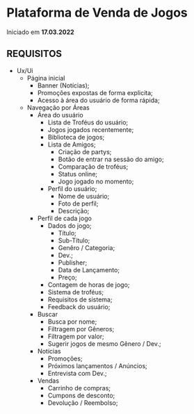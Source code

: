 # Plataforma de Venda de Jogos
Iniciado em **17.03.2022**

## REQUISITOS

- Ux/Ui
    - Página inicial
        - Banner (Notícias);
        - Promoções expostas de forma explicita;
        - Acesso à área do usuário de forma rápida;
    - Navegação por Áreas
        - Área do usuário
            - Lista de Troféus do usuário;
            - Jogos jogados recentemente;
            - Biblioteca de jogos;
            - Lista de Amigos;
                - Criação de partys;
                - Botão de entrar na sessão do amigo;
                - Comparação de troféus;
                - Status online;
                - Jogo jogado no momento;
            - Perfil do usuário;
                - Nome de usuário;
                - Foto de perfil;
                - Descrição;
        - Perfil de cada jogo
            - Dados do jogo;
                - Título;
                - Sub-Título;
                - Genêro / Categoria;
                - Dev.;
                - Publisher;
                - Data de Lançamento;
                - Preço;
            - Contagem de horas de jogo;
            - Sistema de troféus;
            - Requisitos de sistema;
            - Feedback do usuário;
        - Buscar
            - Busca por nome;
            - Filtragem por Gêneros;
            - Filtragem por valor;
            - Sugerir jogos de mesmo Gênero / Dev.;
        - Notícias
            - Promoções;
            - Próximos lançamentos / Anúncios;
            - Entrevista com Dev.;
        - Vendas
            - Carrinho de compras;
            - Cumpons de desconto;
            - Devolução / Reembolso;